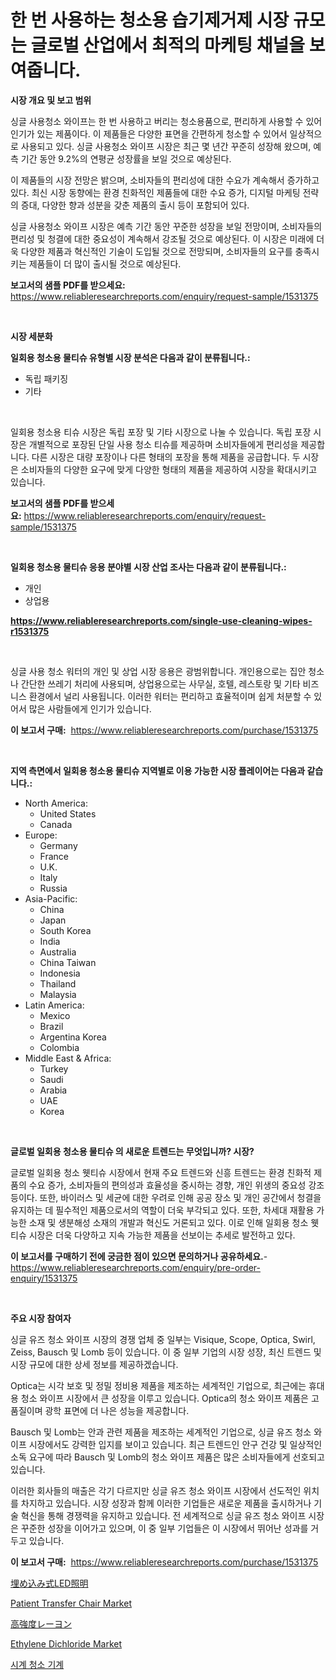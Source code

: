<p><h1>한 번 사용하는 청소용 습기제거제 시장 규모는 글로벌 산업에서 최적의 마케팅 채널을 보여줍니다.</h1></p><p><strong>시장 개요 및 보고 범위</strong></p>
<p><p>싱글 사용청소 와이프는 한 번 사용하고 버리는 청소용품으로, 편리하게 사용할 수 있어 인기가 있는 제품이다. 이 제품들은 다양한 표면을 간편하게 청소할 수 있어서 일상적으로 사용되고 있다. 싱글 사용청소 와이프 시장은 최근 몇 년간 꾸준히 성장해 왔으며, 예측 기간 동안 9.2%의 연평균 성장률을 보일 것으로 예상된다.</p><p>이 제품들의 시장 전망은 밝으며, 소비자들의 편리성에 대한 수요가 계속해서 증가하고 있다. 최신 시장 동향에는 환경 친화적인 제품들에 대한 수요 증가, 디지털 마케팅 전략의 증대, 다양한 향과 성분을 갖춘 제품의 출시 등이 포함되어 있다.</p><p>싱글 사용청소 와이프 시장은 예측 기간 동안 꾸준한 성장을 보일 전망이며, 소비자들의 편리성 및 청결에 대한 중요성이 계속해서 강조될 것으로 예상된다. 이 시장은 미래에 더욱 다양한 제품과 혁신적인 기술이 도입될 것으로 전망되며, 소비자들의 요구를 충족시키는 제품들이 더 많이 출시될 것으로 예상된다.</p></p>
<p><strong>보고서의 샘플 PDF를 받으세요:</strong> <a href="https://www.reliableresearchreports.com/enquiry/request-sample/1531375">https://www.reliableresearchreports.com/enquiry/request-sample/1531375</a></p>
<p>&nbsp;</p>
<p><strong>시장 세분화</strong></p>
<p><strong>일회용 청소용 물티슈 유형별 시장 분석은 다음과 같이 분류됩니다.:</strong></p>
<p><ul><li>독립 패키징</li><li>기타</li></ul></p>
<p>&nbsp;</p>
<p><p>일회용 청소용 티슈 시장은 독립 포장 및 기타 시장으로 나눌 수 있습니다. 독립 포장 시장은 개별적으로 포장된 단일 사용 청소 티슈를 제공하며 소비자들에게 편리성을 제공합니다. 다른 시장은 대량 포장이나 다른 형태의 포장을 통해 제품을 공급합니다. 두 시장은 소비자들의 다양한 요구에 맞게 다양한 형태의 제품을 제공하여 시장을 확대시키고 있습니다.</p></p>
<p><strong>보고서의 샘플 PDF를 받으세요:</strong>&nbsp;<a href="https://www.reliableresearchreports.com/enquiry/request-sample/1531375">https://www.reliableresearchreports.com/enquiry/request-sample/1531375</a></p>
<p>&nbsp;</p>
<p><strong> 일회용 청소용 물티슈 응용 분야별 시장 산업 조사는 다음과 같이 분류됩니다.:</strong></p>
<p><ul><li>개인</li><li>상업용</li></ul></p>
<p><strong><a href="https://www.reliableresearchreports.com/single-use-cleaning-wipes-r1531375">https://www.reliableresearchreports.com/single-use-cleaning-wipes-r1531375</a></strong></p>
<p>&nbsp;</p>
<p><p>싱글 사용 청소 워터의 개인 및 상업 시장 응용은 광범위합니다. 개인용으로는 집안 청소나 간단한 쓰레기 처리에 사용되며, 상업용으로는 사무실, 호텔, 레스토랑 및 기타 비즈니스 환경에서 널리 사용됩니다. 이러한 워터는 편리하고 효율적이며 쉽게 처분할 수 있어서 많은 사람들에게 인기가 있습니다.</p></p>
<p><strong>이 보고서 구매:</strong>&nbsp; <a href="https://www.reliableresearchreports.com/purchase/1531375">https://www.reliableresearchreports.com/purchase/1531375</a></p>
<p>&nbsp;</p>
<p><strong>지역 측면에서 일회용 청소용 물티슈 지역별로 이용 가능한 시장 플레이어는 다음과 같습니다.:</strong></p>
<p><ul>
    <li>
        North America:
        <ul>
            <li>United States</li>
            <li>Canada</li>
        </ul>
    </li>
    <li>
        Europe:
        <ul>
            <li>Germany</li>
            <li>France</li>
            <li>U.K.</li>
            <li>Italy</li>
            <li>Russia</li>
        </ul>
    </li>
    <li>
        Asia-Pacific:
        <ul>
            <li>China</li>
            <li>Japan</li>
            <li>South Korea</li>
            <li>India</li>
            <li>Australia</li>
            <li>China Taiwan</li>
            <li>Indonesia</li>
            <li>Thailand</li>
            <li>Malaysia</li>
        </ul>
    </li>
    <li>
        Latin America:
        <ul>
            <li>Mexico</li>
            <li>Brazil</li>
            <li>Argentina Korea</li>
            <li>Colombia</li>
        </ul>
    </li>
    <li>
        Middle East & Africa:
        <ul>
            <li>Turkey</li>
            <li>Saudi</li>
            <li>Arabia</li>
            <li>UAE</li>
            <li>Korea</li>
        </ul>
    </li>
    </ul></p>
<p>&nbsp;</p>
<p><strong>글로벌 일회용 청소용 물티슈 의 새로운 트렌드는 무엇입니까? 시장?</strong></p>
<p><p>글로벌 일회용 청소 웻티슈 시장에서 현재 주요 트렌드와 신흥 트렌드는 환경 친화적 제품의 수요 증가, 소비자들의 편의성과 효율성을 중시하는 경향, 개인 위생의 중요성 강조 등이다. 또한, 바이러스 및 세균에 대한 우려로 인해 공공 장소 및 개인 공간에서 청결을 유지하는 데 필수적인 제품으로서의 역할이 더욱 부각되고 있다. 또한, 차세대 재활용 가능한 소재 및 생분해성 소재의 개발과 혁신도 거론되고 있다. 이로 인해 일회용 청소 웻티슈 시장은 더욱 다양하고 지속 가능한 제품을 선보이는 추세로 발전하고 있다.</p></p>
<p><strong>이 보고서를 구매하기 전에 궁금한 점이 있으면 문의하거나 공유하세요.</strong>- <a href="https://www.reliableresearchreports.com/enquiry/pre-order-enquiry/1531375">https://www.reliableresearchreports.com/enquiry/pre-order-enquiry/1531375</a></p>
<p>&nbsp;</p>
<p><strong>주요 시장 참여자</strong></p>
<p><p>싱글 유즈 청소 와이프 시장의 경쟁 업체 중 일부는 Visique, Scope, Optica, Swirl, Zeiss, Bausch 및 Lomb 등이 있습니다. 이 중 일부 기업의 시장 성장, 최신 트렌드 및 시장 규모에 대한 상세 정보를 제공하겠습니다.</p><p>Optica는 시각 보호 및 정밀 정비용 제품을 제조하는 세계적인 기업으로, 최근에는 휴대용 청소 와이프 시장에서 큰 성장을 이루고 있습니다. Optica의 청소 와이프 제품은 고품질이며 광학 표면에 더 나은 성능을 제공합니다.</p><p>Bausch 및 Lomb는 안과 관련 제품을 제조하는 세계적인 기업으로, 싱글 유즈 청소 와이프 시장에서도 강력한 입지를 보이고 있습니다. 최근 트렌드인 안구 건강 및 일상적인 소독 요구에 따라 Bausch 및 Lomb의 청소 와이프 제품은 많은 소비자들에게 선호되고 있습니다.</p><p>이러한 회사들의 매출은 각기 다르지만 싱글 유즈 청소 와이프 시장에서 선도적인 위치를 차지하고 있습니다. 시장 성장과 함께 이러한 기업들은 새로운 제품을 출시하거나 기술 혁신을 통해 경쟁력을 유지하고 있습니다. 전 세계적으로 싱글 유즈 청소 와이프 시장은 꾸준한 성장을 이어가고 있으며, 이 중 일부 기업들은 이 시장에서 뛰어난 성과를 거두고 있습니다.</p></p>
<p><strong>이 보고서 구매:</strong>&nbsp;&nbsp;<a href="https://www.reliableresearchreports.com/purchase/1531375">https://www.reliableresearchreports.com/purchase/1531375</a></p>
<p><p><a href="https://github.com/bevdtkn4419963/Market-Research-Report-List-1/blob/main/588127623991.md">埋め込み式LED照明</a></p><p><a href="https://github.com/bobicer/Market-Research-Report-List-2/blob/main/patient-transfer-chair-market.md">Patient Transfer Chair Market</a></p><p><a href="https://medium.com/@rodhoppe07/%E9%AB%98%E5%BC%B7%E5%BA%A6%E3%83%AC%E3%83%BC%E3%83%A8%E3%83%B3%E5%B8%82%E5%A0%B4-2031%E5%B9%B4%E3%81%BE%E3%81%A7%E3%81%AE%E3%83%88%E3%83%AC%E3%83%B3%E3%83%89-%E4%BA%88%E6%B8%AC-%E7%AB%B6%E5%90%88%E5%88%86%E6%9E%90-b77b5f6d753f">高強度レーヨン</a></p><p><a href="https://issuu.com/reportprime-2/docs/ethylene-dichloride-market-size-2030.pptx">Ethylene Dichloride Market</a></p><p><a href="https://github.com/vsoq0zknh59/Market-Research-Report-List-1/blob/main/924201421803.md">시계 청소 기계</a></p></p>